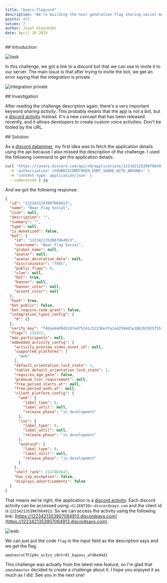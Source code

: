 ```yaml
---
title: "bears-flagcord"
description: "We're building the next generation flag sharing social media inside discord! Join us for the fun flag sharing activity, well uhm actually I might need to finish testing my code. Use code 'flag' to get instant access to the flag!"
points: 472
solves: 7
author: Jozef Steinhübl
date: April 10 2024
---
```


## Introduction

![task](https://raw.githubusercontent.com/GerlachSnezka/amateursctf/main/assets/2024-misc-bears-flagcord.png)

In this challenge, we got a link to a discord bot that we can use to invite it to our server. The main issue is that after trying to invite the bot, we get an error saying that the integration is private.

![integration private](https://raw.githubusercontent.com/GerlachSnezka/amateursctf/main/assets/2024-misc-bears-flagcord-integration-private.png)

## Investigation

After reading the challenge description again, there's a very important keyword *sharing activity*. This probably means that the app is not a bot, but a [discord activity](https://discord.com/developers/docs/activities/overview) instead. It's a new concept that has been released recently, and it allows developers to create custom voice activities. Don't be fooled by the URL.

## Solution

As a [discord dataminer](https://github.com/xhyrom/discord-datamining), my first idea was to fetch the application details using the api because I also missed the description of the challenge. I used the following command to get the application details:

```bash
curl 'https://canary.discord.com/api/v9/applications/1223421353907064913/public' \
  -H 'authorization: <YOURDISCORDTOKEN_DONT_SHARE_WITH_ANYONE>' \
  -H 'content-type: application/json' \
  --compressed | jq
```

And we got the following response:

```json
{
  "id": "1223421353907064913",
  "name": "Bear Flag Social",
  "icon": null,
  "description": "",
  "summary": "",
  "type": null,
  "is_monetized": false,
  "bot": {
    "id": "1223421353907064913",
    "username": "Bear Flag Social",
    "global_name": null,
    "avatar": null,
    "avatar_decoration_data": null,
    "discriminator": "7585",
    "public_flags": 0,
    "clan": null,
    "bot": true,
    "banner": null,
    "banner_color": null,
    "accent_color": null
  },
  "hook": true,
  "bot_public": false,
  "bot_require_code_grant": false,
  "integration_types_config": {
    "0": {}
  },
  "verify_key": "f4ba444d9452d7ed75241c52238e37a1a42594d1e3863b7025f553299c9b2fe6",
  "flags": 131072,
  "max_participants": null,
  "embedded_activity_config": {
    "activity_preview_video_asset_id": null,
    "supported_platforms": [
      "web"
    ],
    "default_orientation_lock_state": 1,
    "tablet_default_orientation_lock_state": 1,
    "requires_age_gate": false,
    "premium_tier_requirement": null,
    "free_period_starts_at": null,
    "free_period_ends_at": null,
    "client_platform_config": {
      "web": {
        "label_type": 0,
        "label_until": null,
        "release_phase": "in_development"
      },
      "ios": {
        "label_type": 0,
        "label_until": null,
        "release_phase": "in_development"
      },
      "android": {
        "label_type": 0,
        "label_until": null,
        "release_phase": "in_development"
      }
    },
    "shelf_rank": 2147483647,
    "has_csp_exception": false,
    "displays_advertisements": false
  }
}
```

That means we're right, the application is a [discord activity](https://discord.com/developers/docs/activities/overview). Each discord activity can be accessed using `<CLIENTID>.discordsays.com` and the client id is `1223421353907064913`. So we can access the activity using the following link: [https://1223421353907064913.discordsays.com](https://1223421353907064913.discordsays.com).

![web](https://raw.githubusercontent.com/GerlachSnezka/amateursctf/main/assets/2024-misc-bears-flagcord-web.png)

We can just put the code `flag` in the input field as the description says and we get the flag.

```
amateursCTF{p0v_ac3ss_c0ntr0l_bypass_afd6e94d}
```

This challenge was actually from the latest new feature, so I'm glad that `smashmaster` decided to create a challenge about it. I hope you enjoyed it as much as I did. See you in the next one!
